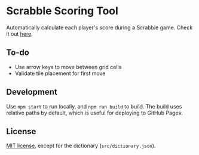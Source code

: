 # Scrabble Scoring Tool

Automatically calculate each player's score during a Scrabble game. Check it out [here](https://justinyaodu.com/lettergrid).

## To-do

* Use arrow keys to move between grid cells
* Validate tile placement for first move

## Development

Use `npm start` to run locally, and `npm run build` to build. The build uses relative paths by default, which is useful for deploying to GitHub Pages.

## License

[MIT license](LICENSE.md), except for the dictionary (`src/dictionary.json`).
